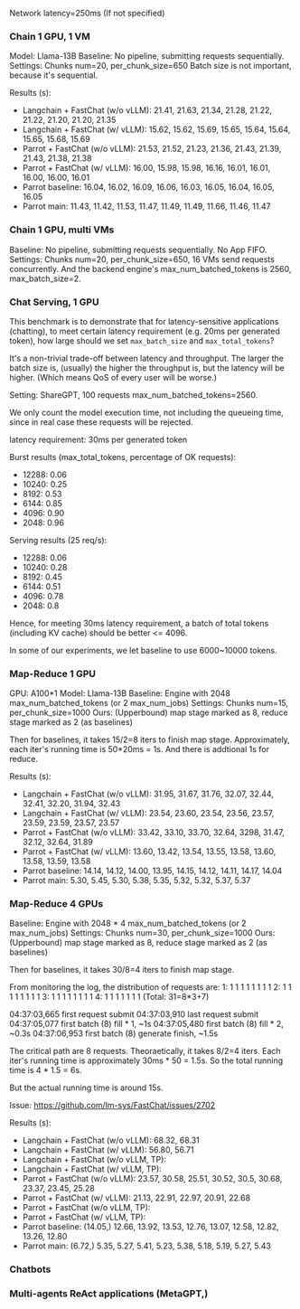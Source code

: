 Network latency=250ms (If not specified)

### Chain 1 GPU, 1 VM

Model: Llama-13B
Baseline: No pipeline, submitting requests sequentially.
Settings: Chunks num=20, per_chunk_size=650
Batch size is not important, because it's sequential.

Results (s):
- Langchain + FastChat (w/o vLLM): 21.41, 21.63, 21.34, 21.28, 21.22, 21.22, 21.20, 21.20, 21.35
- Langchain + FastChat (w/ vLLM): 15.62, 15.62, 15.69, 15.65, 15.64, 15.64, 15.65, 15.68, 15.69
- Parrot + FastChat (w/o vLLM): 21.53, 21.52, 21.23, 21.36, 21.43, 21.39, 21.43, 21.38, 21.38
- Parrot + FastChat (w/ vLLM): 16.00, 15.98, 15.98, 16.16, 16.01, 16.01, 16.00, 16.00, 16.01
- Parrot baseline: 16.04, 16.02, 16.09, 16.06, 16.03, 16.05, 16.04, 16.05, 16.05
- Parrot main: 11.43, 11.42, 11.53, 11.47, 11.49, 11.49, 11.66, 11.46, 11.47

### Chain 1 GPU, multi VMs

Baseline: No pipeline, submitting requests sequentially. No App FIFO.
Settings: Chunks num=20, per_chunk_size=650, 16 VMs send requests concurrently.
And the backend engine's max_num_batched_tokens is 2560, max_batch_size=2.

### Chat Serving, 1 GPU

This benchmark is to demonstrate that for latency-sensitive applications (chatting), to meet 
certain latency requirement (e.g. 20ms per generated token), how large should we set `max_batch_size` and `max_total_tokens`?

It's a non-trivial trade-off between latency and throughput. The larger the batch size is, (usually) the higher the throughput is, but the latency will be higher. (Which means QoS of every user will be worse.)

Setting: ShareGPT, 100 requests max_num_batched_tokens=2560.

We only count the model execution time, not including the queueing time, since in real case 
these requests will be rejected.

latency requirement: 30ms per generated token


Burst results (max_total_tokens, percentage of OK requests):
- 12288: 0.06
- 10240: 0.25
- 8192: 0.53
- 6144: 0.85
- 4096: 0.90
- 2048: 0.96

Serving results (25 req/s):
- 12288: 0.06
- 10240: 0.28
- 8192: 0.45
- 6144: 0.51
- 4096: 0.78
- 2048: 0.8

Hence, for meeting 30ms latency requirement, a batch of total tokens (including KV cache) should be better <= 4096.

In some of our experiments, we let baseline to use 6000~10000 tokens.


### Map-Reduce 1 GPU

GPU: A100*1
Model: Llama-13B
Baseline: Engine with 2048 max_num_batched_tokens (or 2 max_num_jobs)
Settings: Chunks num=15, per_chunk_size=1000
Ours: (Upperbound) map stage marked as 8, reduce stage marked as 2 (as baselines)

Then for baselines, it takes 15/2=8 iters to finish map stage.
Approximately, each iter's running time is 50*20ms = 1s. And there is addtional 1s for reduce.

Results (s):
- Langchain + FastChat (w/o vLLM): 31.95, 31.67, 31.76, 32.07, 32.44, 32.41, 32.20, 31.94, 32.43
- Langchain + FastChat (w/ vLLM): 23.54, 23.60, 23.54, 23.56, 23.57, 23.59, 23.59, 23.57, 23.57
- Parrot + FastChat (w/o vLLM): 33.42, 33.10, 33.70, 32.64, 3298, 31.47, 32.12, 32.64, 31.89
- Parrot + FastChat (w/ vLLM): 13.60, 13.42, 13.54, 13.55, 13.58, 13.60, 13.58, 13.59, 13.58
- Parrot baseline: 14.14, 14.12, 14.00, 13.95, 14.15, 14.12, 14.11, 14.17, 14.04
- Parrot main: 5.30, 5.45, 5.30, 5.38, 5.35, 5.32, 5.32, 5.37, 5.37

### Map-Reduce 4 GPUs

Baseline: Engine with 2048 * 4 max_num_batched_tokens (or 2 max_num_jobs)
Settings: Chunks num=30, per_chunk_size=1000
Ours: (Upperbound) map stage marked as 8, reduce stage marked as 2 (as baselines)

Then for baselines, it takes 30/8=4 iters to finish map stage.

From monitoring the log, the distribution of requests are:
1: 1 1 1 1 1 1 1 1
2: 1 1 1 1 1 1 1 1
3: 1 1 1 1 1 1 1 1
4: 1 1 1 1 1 1 1
(Total: 31=8*3+7)

04:37:03,665 first request submit
04:37:03,910 last request submit
04:37:05,077 first batch (8) fill * 1, ~1s
04:37:05,480 first batch (8) fill * 2, ~0.3s
04:37:06,953 first batch (8) generate finish, ~1.5s

The critical path are 8 requests. Theoraetically, it takes 8/2=4 iters. Each iter's running time 
is approximately 30ms * 50 = 1.5s. So the total running time is 4 * 1.5 = 6s.

But the actual running time is around 15s.

Issue: https://github.com/lm-sys/FastChat/issues/2702

Results (s):
- Langchain + FastChat (w/o vLLM): 68.32, 68.31
- Langchain + FastChat (w/ vLLM): 56.80, 56.71
- Langchain + FastChat (w/o vLLM, TP):
- Langchain + FastChat (w/ vLLM, TP):
- Parrot + FastChat (w/o vLLM): 23.57, 30.58, 25.51, 30.52, 30.5, 30.68, 23.37, 23.45, 25.28
- Parrot + FastChat (w/ vLLM): 21.13, 22.91, 22.97, 20.91, 22.68
- Parrot + FastChat (w/o vLLM, TP): 
- Parrot + FastChat (w/ vLLM, TP): 
- Parrot baseline: (14.05,) 12.66, 13.92, 13.53, 12.76, 13.07, 12.58, 12.82, 13.26, 12.80
- Parrot main: (6.72,) 5.35, 5.27, 5.41, 5.23, 5.38, 5.18, 5.19, 5.27, 5.43


### Chatbots


### Multi-agents ReAct applications (MetaGPT,)